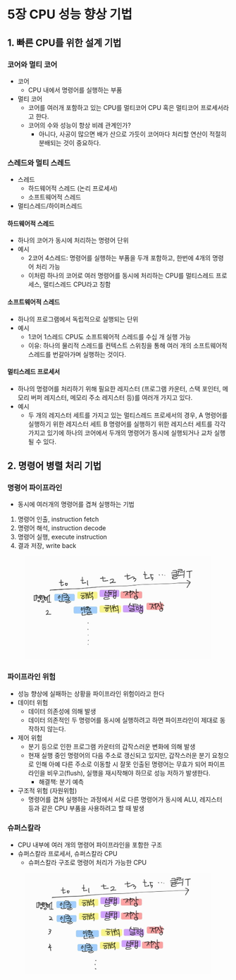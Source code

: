 # 5장 CPU 성능 향상 기법

## 1. 빠른 CPU를 위한 설계 기법

### 코어와 멀티 코어

* 코어
  * CPU 내에서 명령어를 실행하는 부품&#x20;
* 멀티 코어
  * 코어를 여러개 포함하고 있는 CPU를 멀티코어 CPU 혹은 멀티코어 프로세서라고 한다.
  * 코어의  수와 성능이 항상 비례 관계인가?
    * 아니다, 사공이 많으면 배가 산으로 가듯이 코어마다 처리할 연산이 적절히 분배되는 것이 중요하다.



### 스레드와 멀티 스레드

* 스레드
  * 하드웨어적 스레드 (논리 프로세서)
  * 소프트웨어적 스레드
* 멀티스레드/하이퍼스레드

#### 하드웨어적 스레드

* 하나의 코어가 동시에 처리하는 명령어 단위
* 예시
  * 2코어 4스레드: 명령어를 실행하는 부품을 두개 포함하고, 한번에 4개의 명령어 처리 가능
  * 이처럼 하나의 코어로 여러 명령어를 동시에 처리하는 CPU를 멀티스레드 프로세스, 멀티스레드 CPU라고 칭함

#### 소프트웨어적 스레드

* 하나의 프로그램에서 독립적으로 실행되는 단위
* 예시
  * 1코어 1스레드 CPU도 소프트웨어적 스레드를 수십 개 실행 가능
  * 이유: 하나의 물리적 스레드를 컨텍스트 스위칭을 통해 여러 개의 소프트웨어적 스레드를 번갈아가며 실행하는 것이다.

#### 멀티스레드 프로세서

* 하나의 명령어를 처리하기 위해 필요한 레지스터 (프로그램 카운터, 스택 포인터, 메모리 버퍼 레지스터, 메모리 주소 레지스터 등)를 여러개 가지고 있다.
* 예시
  * 두 개의 레지스터 세트를 가지고 있는 멀티스레드 프로세서의 경우, A 명령어를 실행하기 위한 레지스터 세트  B 명령어를 실행하기 위한 레지스터 세트를 각각 가지고 있기에 하나의 코어에서 두개의 명령어가 동시에 실행되거나 교차 실행될 수 있다.



## 2. 명령어 병렬 처리 기법

### 명령어 파이프라인

* 동시에 여러개의 명령어를 겹쳐 실행하는 기법

1. 명령어 인출, instruction fetch
2. 명령어 해석, instruction decode
3. 명령어 실행, execute instruction
4. 결과 저장, write back

<figure><img src="../../.gitbook/assets/image.png" alt=""><figcaption></figcaption></figure>

### 파이프라인 위험

* 성능 향상에 실패하는 상황을 파이프라인 위험이라고 한다
* 데이터 위험
  * 데이터 의존성에 의해 발생
  * 데이터 의존적인 두 명령어를 동시에 실행하려고 하면 파이프라인이 제대로 동작하지 않는다.
* 제어 위험
  * 분기 등으로 인한 프로그램 카운터의 갑작스러운 변화에 의해 발생
  * 현재 실행 중인 명령어의 다음 주소로 갱신되고 있지만, 갑작스러운 분기 요청으로 인해 아예 다른 주소로 이동할 시 잘못 인출된 명령어는 무효가 되어 파이프라인을 비우고(flush), 실행을 재시작해야 하므로 성능 저하가 발생한다.
    * 해결책: 분기 예측
* 구조적 위험 (자원위험)
  * 명령어를 겹쳐 실행하는 과정에서 서로 다른 명령어가 동시에 ALU, 레지스터 등과 같은 CPU 부품을 사용하려고 할 때 발생

### 슈퍼스칼라

* CPU 내부에 여러 개의 명령어 파이프라인을 포함한 구조
* 슈퍼스칼라 프로세서, 슈퍼스칼라 CPU
  * 슈퍼스칼라 구조로 명령어 처리가 가능한 CPU

<figure><img src="../../.gitbook/assets/image (3).png" alt=""><figcaption></figcaption></figure>
